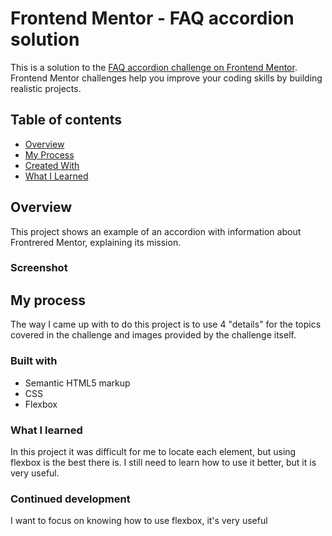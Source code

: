 # Frontend Mentor - FAQ accordion solution

This is a solution to the [FAQ accordion challenge on Frontend Mentor](https://www.frontendmentor.io/challenges/faq-accordion-wyfFdeBwBz). Frontend Mentor challenges help you improve your coding skills by building realistic projects. 

## Table of contents

- [Overview](#overview)
- [My Process](#my-process)
- [Created With](#created-with)
- [What I Learned](#what-i-learned)
 

## Overview
This project shows an example of an accordion with information about Frontrered Mentor, explaining its mission.

### Screenshot


## My process
The way I came up with to do this project is to use 4 "details" for the topics covered in the challenge and images provided by the challenge itself.

### Built with

- Semantic HTML5 markup
- CSS
- Flexbox


### What I learned

In this project it was difficult for me to locate each element, but using flexbox is the best there is. I still need to learn how to use it better, but it is very useful.



### Continued development
I want to focus on knowing how to use flexbox, it's very useful


